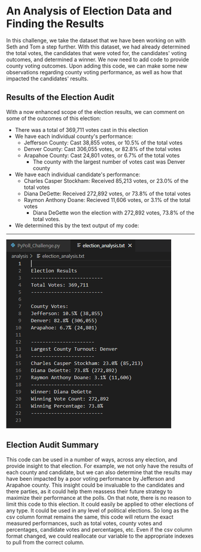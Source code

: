 # An Analysis of Election Data and Finding the Results
In this challenge, we take the dataset that we have been working on with Seth and Tom a step further. With this dataset, we had already determined the total votes, the candidates that were voted for, the candidates' voting outcomes, and determined a winner. We now need to add code to provide county voting outcomes. Upon adding this code, we can make some new observations regarding county voting performance, as well as how that impacted the candidates' results.

## Results of the Election Audit
With a now enhanced scope of the election results, we can comment on some of the outcomes of this election:
- There was a total of 369,711 votes cast in this election
- We have each individual county's performance:
  - Jefferson County: Cast 38,855 votes, or 10.5% of the total votes
  - Denver County: Cast 306,055 votes, or 82.8% of the total votes
  - Arapahoe County: Cast 24,801 votes, or 6.7% of the total votes
    - The county with the largest number of votes cast was Denver county
- We have each individual candidate's performance:
  - Charles Casper Stockham: Received 85,213 votes, or 23.0% of the total votes
  - Diana DeGette: Received 272,892 votes, or 73.8% of the total votes
  - Raymon Anthony Doane: Recieved 11,606 votes, or 3.1% of the total votes
    - Diana DeGette won the election with 272,892 votes, 73.8% of the total votes.
- We determined this by the text output of my code:
---
![](Resources/election_txt_output.PNG) 

## Election Audit Summary
This code can be used in a number of ways, across any election, and provide insight to that election. For example, we not only have the results of each county and candidate, but we can also determine that the results may have been impacted by a poor voting performance by Jefferson and Arapahoe county. This insight could be invaluable to the candidates and there parties, as it could help them reassess their future strategy to maximize their performance at the polls.
On that note, there is no reason to limit this code to this election. It could easily be applied to other elections of any type. It could be used in any level of political elections. So long as the csv column format remains the same, this code will return the exact measured performances, such as total votes, county votes and percentages, candidate votes and percentages, etc. Even if the csv column format changed, we could reallocate our variable to the appropriate indexes to pull from the correct column.
